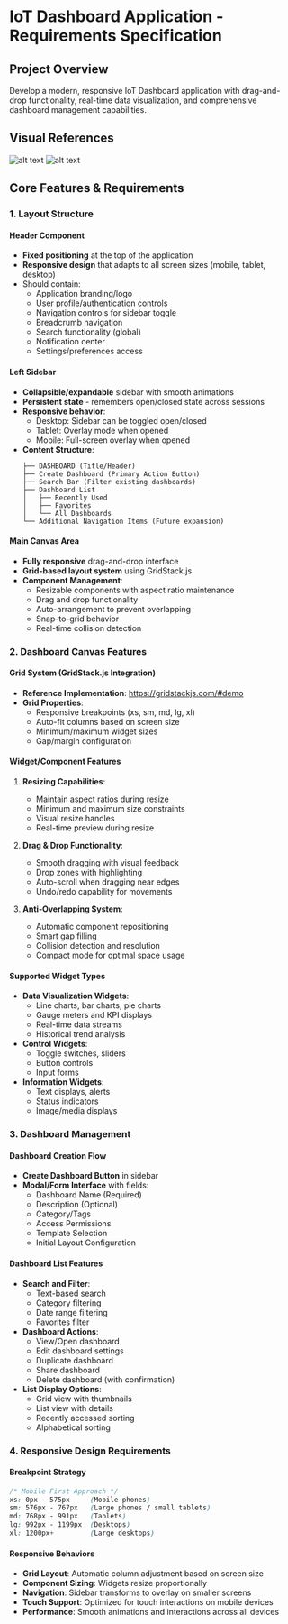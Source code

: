 # IoT Dashboard Application - Requirements Specification

## Project Overview
Develop a modern, responsive IoT Dashboard application with drag-and-drop functionality, real-time data visualization, and comprehensive dashboard management capabilities.

## Visual References
![alt text](image.png)
![alt text](image-1.png)

## Core Features & Requirements

### 1. Layout Structure

#### Header Component
- **Fixed positioning** at the top of the application
- **Responsive design** that adapts to all screen sizes (mobile, tablet, desktop)
- Should contain:
  - Application branding/logo
  - User profile/authentication controls
  - Navigation controls for sidebar toggle
  - Breadcrumb navigation
  - Search functionality (global)
  - Notification center
  - Settings/preferences access

#### Left Sidebar
- **Collapsible/expandable** sidebar with smooth animations
- **Persistent state** - remembers open/closed state across sessions
- **Responsive behavior**:
  - Desktop: Sidebar can be toggled open/closed
  - Tablet: Overlay mode when opened
  - Mobile: Full-screen overlay when opened
- **Content Structure**:
  ```
  ├── DASHBOARD (Title/Header)
  ├── Create Dashboard (Primary Action Button)
  ├── Search Bar (Filter existing dashboards)
  ├── Dashboard List
  │   ├── Recently Used
  │   ├── Favorites
  │   └── All Dashboards
  └── Additional Navigation Items (Future expansion)
  ```

#### Main Canvas Area
- **Fully responsive** drag-and-drop interface
- **Grid-based layout system** using GridStack.js
- **Component Management**:
  - Resizable components with aspect ratio maintenance
  - Drag and drop functionality
  - Auto-arrangement to prevent overlapping
  - Snap-to-grid behavior
  - Real-time collision detection

### 2. Dashboard Canvas Features

#### Grid System (GridStack.js Integration)
- **Reference Implementation**: https://gridstackjs.com/#demo
- **Grid Properties**:
  - Responsive breakpoints (xs, sm, md, lg, xl)
  - Auto-fit columns based on screen size
  - Minimum/maximum widget sizes
  - Gap/margin configuration

#### Widget/Component Features
1. **Resizing Capabilities**:
   - Maintain aspect ratios during resize
   - Minimum and maximum size constraints
   - Visual resize handles
   - Real-time preview during resize

2. **Drag & Drop Functionality**:
   - Smooth dragging with visual feedback
   - Drop zones with highlighting
   - Auto-scroll when dragging near edges
   - Undo/redo capability for movements

3. **Anti-Overlapping System**:
   - Automatic component repositioning
   - Smart gap filling
   - Collision detection and resolution
   - Compact mode for optimal space usage

#### Supported Widget Types
- **Data Visualization Widgets**:
  - Line charts, bar charts, pie charts
  - Gauge meters and KPI displays
  - Real-time data streams
  - Historical trend analysis
- **Control Widgets**:
  - Toggle switches, sliders
  - Button controls
  - Input forms
- **Information Widgets**:
  - Text displays, alerts
  - Status indicators
  - Image/media displays

### 3. Dashboard Management

#### Dashboard Creation Flow
- **Create Dashboard Button** in sidebar
- **Modal/Form Interface** with fields:
  - Dashboard Name (Required)
  - Description (Optional)
  - Category/Tags
  - Access Permissions
  - Template Selection
  - Initial Layout Configuration

#### Dashboard List Features
- **Search and Filter**:
  - Text-based search
  - Category filtering
  - Date range filtering
  - Favorites filter
- **Dashboard Actions**:
  - View/Open dashboard
  - Edit dashboard settings
  - Duplicate dashboard
  - Share dashboard
  - Delete dashboard (with confirmation)
- **List Display Options**:
  - Grid view with thumbnails
  - List view with details
  - Recently accessed sorting
  - Alphabetical sorting

### 4. Responsive Design Requirements

#### Breakpoint Strategy
```css
/* Mobile First Approach */
xs: 0px - 575px     (Mobile phones)
sm: 576px - 767px   (Large phones / small tablets)
md: 768px - 991px   (Tablets)
lg: 992px - 1199px  (Desktops)
xl: 1200px+         (Large desktops)
```

#### Responsive Behaviors
- **Grid Layout**: Automatic column adjustment based on screen size
- **Component Sizing**: Widgets resize proportionally
- **Navigation**: Sidebar transforms to overlay on smaller screens
- **Touch Support**: Optimized for touch interactions on mobile devices
- **Performance**: Smooth animations and interactions across all devices
